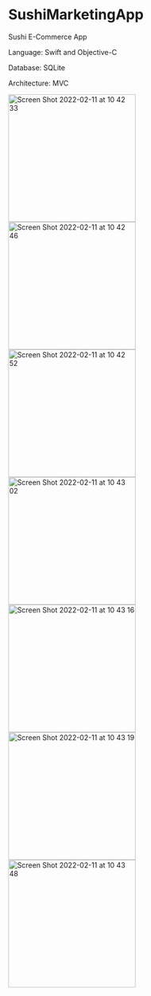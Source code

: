 # SushiMarketingApp

Sushi E-Commerce App


Language:
Swift and
Objective-C

Database:
SQLite

Architecture: MVC


<img width="256" alt="Screen Shot 2022-02-11 at 10 42 33" src="https://user-images.githubusercontent.com/83357398/153554218-308f3c6f-58fc-479e-a0d5-b779436c6c72.png"><img width="256" alt="Screen Shot 2022-02-11 at 10 42 46" src="https://user-images.githubusercontent.com/83357398/153554223-df1597a6-9e28-4ee1-a5a4-b0793fe3ce11.png"><img width="256" alt="Screen Shot 2022-02-11 at 10 42 52" src="https://user-images.githubusercontent.com/83357398/153554228-6ea13e14-d425-4544-b078-abcb60fa9f2a.png"><img width="256" alt="Screen Shot 2022-02-11 at 10 43 02" src="https://user-images.githubusercontent.com/83357398/153554235-8a489a49-b72b-4e81-a2ee-a2f527e7bea5.png">
<img width="256" alt="Screen Shot 2022-02-11 at 10 43 16" src="https://user-images.githubusercontent.com/83357398/153554242-a0299941-6c44-4079-9b7c-e251ba260ca9.png"><img width="256" alt="Screen Shot 2022-02-11 at 10 43 19" src="https://user-images.githubusercontent.com/83357398/153554252-103289be-c303-46a6-8ab0-f31baafd6f40.png">
<img width="256" alt="Screen Shot 2022-02-11 at 10 43 48" src="https://user-images.githubusercontent.com/83357398/153554262-85178313-c012-4e19-b5ef-eea2ae6886d8.png">

